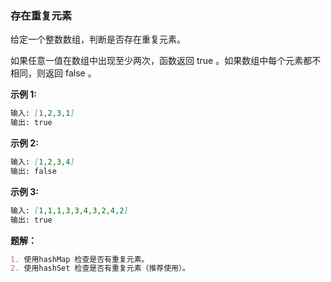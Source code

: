 ### 存在重复元素
给定一个整数数组，判断是否存在重复元素。

如果任意一值在数组中出现至少两次，函数返回 true 。如果数组中每个元素都不相同，则返回 false 。

**示例 1:**
```markdown
输入: [1,2,3,1]
输出: true
```

**示例 2:**
```markdown
输入: [1,2,3,4]
输出: false
```

**示例 3:**
```markdown
输入: [1,1,1,3,3,4,3,2,4,2]
输出: true
```

**题解：**
```markdown
1. 使用hashMap 检查是否有重复元素。
2. 使用hashSet 检查是否有重复元素（推荐使用）。
```